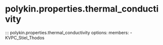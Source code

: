 # polykin.properties.thermal_conductivity

::: polykin.properties.thermal_conductivity
    options:
        members:
            - KVPC_Stiel_Thodos
